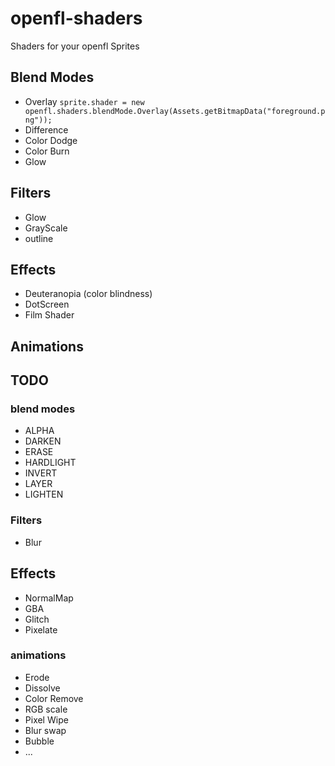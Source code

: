 # openfl-shaders
Shaders for your openfl Sprites

## Blend Modes

* Overlay `sprite.shader = new openfl.shaders.blendMode.Overlay(Assets.getBitmapData("foreground.png"));`
* Difference
* Color Dodge
* Color Burn
* Glow

## Filters

* Glow
* GrayScale
* outline

## Effects

* Deuteranopia (color blindness)
* DotScreen
* Film Shader

## Animations


## TODO

### blend modes

* ALPHA					
* DARKEN					
* ERASE					
* HARDLIGHT				
* INVERT					
* LAYER					
* LIGHTEN		

### Filters

* Blur

## Effects

* NormalMap
* GBA
* Glitch
* Pixelate

### animations 

* Erode
* Dissolve
* Color Remove
* RGB scale
* Pixel Wipe
* Blur swap
* Bubble
* ...

